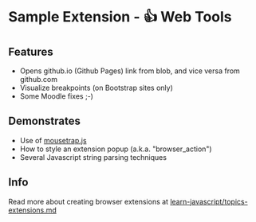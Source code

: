 # Sample Extension - 👍 Web Tools

## Features

-   Opens github.io (Github Pages) link from blob, and vice versa from github.com
-   Visualize breakpoints (on Bootstrap sites only)
-   Some Moodle fixes ;-)

## Demonstrates

-   Use of [mousetrap.js](https://github.com/ccampbell/mousetrap)
-   How to style an extension popup (a.k.a. "browser_action")
-   Several Javascript string parsing techniques

## Info

Read more about creating browser extensions at [learn-javascript/topics-extensions.md](https://github.com/omundy/learn-javascript/blob/main/topics-extensions.md)
